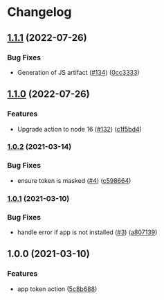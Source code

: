 # Changelog

## [1.1.1](https://github.com/philips-software/app-token-action/compare/v1.1.0...v1.1.1) (2022-07-26)


### Bug Fixes

* Generation of JS artifact ([#134](https://github.com/philips-software/app-token-action/issues/134)) ([0cc3333](https://github.com/philips-software/app-token-action/commit/0cc333300bf9df23facb1abdeb6de7dab4dcfa38))

## [1.1.0](https://github.com/philips-software/app-token-action/compare/v1.0.2...v1.1.0) (2022-07-26)


### Features

* Upgrade action to node 16 ([#132](https://github.com/philips-software/app-token-action/issues/132)) ([c1f5bd4](https://github.com/philips-software/app-token-action/commit/c1f5bd4c1a761abf0d757352eaa6dea4f66993cf))

### [1.0.2](https://github.com/philips-software/app-token-action/compare/v1.0.1...v1.0.2) (2021-03-14)


### Bug Fixes

* ensure token is masked ([#4](https://github.com/philips-software/app-token-action/issues/4)) ([c598664](https://github.com/philips-software/app-token-action/commit/c59866487153993183244316c2e70f8728f422de))

### [1.0.1](https://github.com/philips-software/app-token-action/compare/v1.0.0...v1.0.1) (2021-03-10)


### Bug Fixes

* handle error if app is not installed ([#3](https://github.com/philips-software/app-token-action/issues/3)) ([a807139](https://github.com/philips-software/app-token-action/commit/a807139233eb729ae51dc77544cdebc33dd8a2c0))

## 1.0.0 (2021-03-10)


### Features

* app token action ([5c8b688](https://github.com/philips-software/app-token-action/commit/5c8b688ab2a3449c062908db1dc6f9d914ed12a6))
